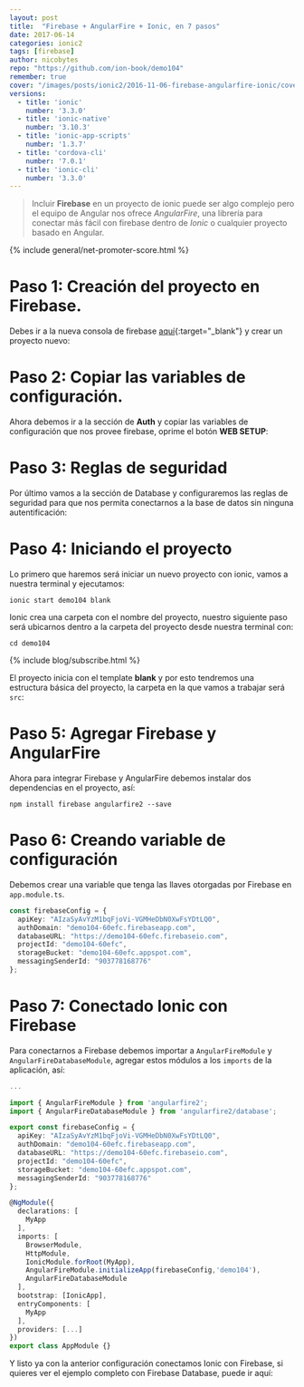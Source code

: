 ```yaml
---
layout: post
title:  "Firebase + AngularFire + Ionic, en 7 pasos"
date: 2017-06-14
categories: ionic2
tags: [firebase]
author: nicobytes
repo: "https://github.com/ion-book/demo104"
remember: true
cover: "/images/posts/ionic2/2016-11-06-firebase-angularfire-ionic/cover.jpg"
versions:
  - title: 'ionic'
    number: '3.3.0'
  - title: 'ionic-native'
    number: '3.10.3'
  - title: 'ionic-app-scripts'
    number: '1.3.7'
  - title: 'cordova-cli'
    number: '7.0.1'
  - title: 'ionic-cli'
    number: '3.3.0'
---
```


> Incluir **Firebase** en un proyecto de ionic puede ser algo complejo pero el equipo de Angular nos ofrece *AngularFire*, una librería para conectar más fácil con firebase dentro de *Ionic* o cualquier proyecto basado en Angular.

<amp-img width="1024" height="512" layout="responsive" src="/images/posts/ionic2/2016-11-06-firebase-angularfire-ionic/cover.jpg"></amp-img>

{% include general/net-promoter-score.html %} 

# Paso 1: Creación del proyecto en Firebase.

Debes ir a la nueva consola de firebase [aquí](https://console.firebase.google.com){:target="_blank"} y crear un proyecto nuevo:

<amp-img width="999" height="572" layout="responsive" src="/images/posts/ionic2/2016-08-02-firebase-database-and-ionic/screen.png" alt="firebase-database-and-ionic-2"></amp-img>

# Paso 2: Copiar las variables de configuración.

Ahora debemos ir a la sección de **Auth** y copiar las variables de configuración que nos provee firebase, oprime el botón **WEB SETUP**:

<amp-img width="1015" height="573" layout="responsive" src="/images/posts/ionic2/2016-08-02-firebase-database-and-ionic/screen1.png" alt="firebase-database-and-ionic-2"></amp-img>

# Paso 3: Reglas de seguridad

Por último vamos a la sección de Database y configuraremos las reglas de seguridad para que nos permita conectarnos a la base de datos sin ninguna autentificación:

<amp-img width="1015" height="575" layout="responsive" src="/images/posts/ionic2/2016-08-02-firebase-database-and-ionic/screen2.png" alt="firebase-database-and-ionic-2"></amp-img>

# Paso 4: Iniciando el proyecto

Lo primero que haremos será iniciar un nuevo proyecto con ionic, vamos a nuestra terminal y ejecutamos:

```
ionic start demo104 blank
```

Ionic crea una carpeta con el nombre del proyecto, nuestro siguiente paso será ubicarnos dentro a la carpeta del proyecto desde nuestra terminal con:

```
cd demo104
```
{% include blog/subscribe.html %}

El proyecto inicia con el template **blank** y por esto tendremos una estructura básica del proyecto, la carpeta en la que vamos a trabajar será `src`:

<div class="row">
  <div class="col col-100 col-md-50 col-lg-50">
    <amp-img width="376" height="183" layout="responsive" src="/images/posts/ionic2/2016-07-11-camera-and-ionic/tree1.png"></amp-img>
  </div>
</div>

# Paso 5: Agregar Firebase y AngularFire

Ahora para integrar Firebase y AngularFire debemos instalar dos dependencias en el proyecto, así:

```
npm install firebase angularfire2 --save
```

# Paso 6: Creando variable de configuración

Debemos crear una variable que tenga las llaves otorgadas por Firebase en `app.module.ts`.

```ts
const firebaseConfig = {
  apiKey: "AIzaSyAvYzM1bqFjoVi-VGMHeDbN0XwFsYDtLQ0",
  authDomain: "demo104-60efc.firebaseapp.com",
  databaseURL: "https://demo104-60efc.firebaseio.com",
  projectId: "demo104-60efc",
  storageBucket: "demo104-60efc.appspot.com",
  messagingSenderId: "903778168776"
};
```

# Paso 7: Conectado Ionic con Firebase

Para conectarnos a Firebase debemos importar a `AngularFireModule` y `AngularFireDatabaseModule`, agregar estos módulos a los `imports` de la aplicación, así:

```ts
...

import { AngularFireModule } from 'angularfire2';
import { AngularFireDatabaseModule } from 'angularfire2/database';

export const firebaseConfig = {
  apiKey: "AIzaSyAvYzM1bqFjoVi-VGMHeDbN0XwFsYDtLQ0",
  authDomain: "demo104-60efc.firebaseapp.com",
  databaseURL: "https://demo104-60efc.firebaseio.com",
  projectId: "demo104-60efc",
  storageBucket: "demo104-60efc.appspot.com",
  messagingSenderId: "903778168776"
};

@NgModule({
  declarations: [
    MyApp
  ],
  imports: [
    BrowserModule,
    HttpModule,
    IonicModule.forRoot(MyApp),
    AngularFireModule.initializeApp(firebaseConfig,'demo104'),
    AngularFireDatabaseModule
  ],
  bootstrap: [IonicApp],
  entryComponents: [
    MyApp
  ],
  providers: [...]
})
export class AppModule {}
```

Y listo ya con la anterior configuración conectamos Ionic con Firebase, si quieres ver el ejemplo completo con Firebase Database, puede ir aquí:

<a href="https://www.ion-book.com/blog/ionic2/firebase-database-and-ionic/" target="_blank"><amp-img width="1280" height="720" layout="responsive" src="/images/posts/ionic2/2016-08-02-firebase-database-and-ionic/cover.jpg"></amp-img></a> 
